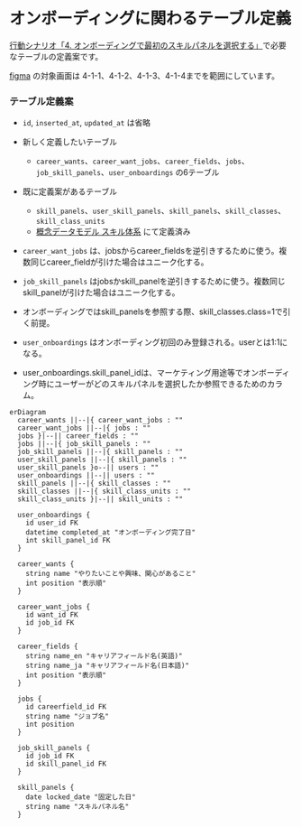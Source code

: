# オンボーディングに関わるテーブル定義
[行動シナリオ「4. オンボーディングで最初のスキルパネルを選択する」](https://docs.google.com/spreadsheets/d/161ai6d8-26adTub9nlOtpVAfTmPt9NQp4--q68G0WZo/edit#gid=458681671)で必要なテーブルの定義案です。

[figma](https://www.figma.com/file/q9SVY4YWjijOrgsQtJjlD6/Bright?type=design&node-id=627-3632&mode=design&t=aO8asUN6kiZ0xGCq-0) の対象画面は
4-1-1、4-1-2、4-1-3、4-1-4までを範囲にしています。

### テーブル定義案

- `id`, `inserted_at`, `updated_at` は省略
- 新しく定義したいテーブル
  - `career_wants`、`career_want_jobs`、`career_fields`、`jobs`、`job_skill_panels`、`user_onboardings` の6テーブル
- 既に定義案があるテーブル
  - `skill_panels`、`user_skill_panels`、`skill_panels`、`skill_classes`、`skill_class_units`
  - [概念データモデル スキル体系](https://github.com/bright-org/bright/blob/develop/docs/conceptual_schemas/skills.md) にて定義済み

- `career_want_jobs` は、jobsからcareer_fieldsを逆引きするために使う。複数同じcareer_fieldが引けた場合はユニーク化する。
- `job_skill_panels` はjobsかskill_panelを逆引きするために使う。複数同じskill_panelが引けた場合はユニーク化する。
- オンボーディングではskill_panelsを参照する際、skill_classes.class=1で引く前提。
- `user_onboardings` はオンボーディング初回のみ登録される。userとは1:1になる。
- user_onboardings.skill_panel_idは、マーケティング用途等でオンボーディング時にユーザーがどのスキルパネルを選択したか参照できるためのカラム。

```mermaid
erDiagram
  career_wants ||--|{ career_want_jobs : ""
  career_want_jobs ||--|{ jobs : ""
  jobs }|--|| career_fields : ""
  jobs ||--|{ job_skill_panels : ""
  job_skill_panels ||--|{ skill_panels : ""
  user_skill_panels ||--|{ skill_panels : ""
  user_skill_panels }o--|| users : ""
  user_onboardings ||--|| users : ""
  skill_panels ||--|{ skill_classes : ""
  skill_classes ||--|{ skill_class_units : ""
  skill_class_units }|--|| skill_units : ""

  user_onboardings {
    id user_id FK
    datetime completed_at "オンボーディング完了日"
    int skill_panel_id FK
  }

  career_wants {
    string name "やりたいことや興味、関心があること"
    int position "表示順"
  }

  career_want_jobs {
    id want_id FK
    id job_id FK
  }

  career_fields {
    string name_en "キャリアフィールド名(英語)"
    string name_ja "キャリアフィールド名(日本語)"
    int position "表示順"
  }

  jobs {
    id careerfield_id FK
    string name "ジョブ名"
    int position
  }

  job_skill_panels {
    id job_id FK
    id skill_panel_id FK
  }

  skill_panels {
    date locked_date "固定した日"
    string name "スキルパネル名"
  }
```
